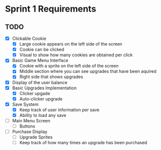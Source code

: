 # Sprint 1 Requirements

## TODO

- [X] Clickable Cookie
  - [X] Large cookie appears on the left side of the screen
  - [X] Cookie can be clicked
  - [X] Visual to show how many cookies are obtained per click
- [X] Basic Game Menu Interface
  - [X] Cookie with a sprite on the left side of the screen
  - [X] Middle section where you can see upgrades that have been aquired
  - [X] Right side that shows upgrades
- [X] Display of the user balance
- [X] Basic Upgrades Implementation
  - [X] Clicker upgade
  - [X] Auto-clicker upgrade
- [X] Save System
  - [X] Keep track of user information per save
  - [X] Ability to load any save
- [ ] Main Menu Screen
  - [ ] Buttons
- [ ] Purchase Display
  - [ ] Upgrade Sprites
  - [ ] Keep track of how many times an upgrade has been purchased
